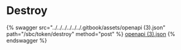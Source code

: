 # Destroy

{% swagger src="../../../../../../.gitbook/assets/openapi (3).json" path="/sbc/token/destroy" method="post" %}
[openapi (3).json](<../../../../../../.gitbook/assets/openapi (3).json>)
{% endswagger %}
